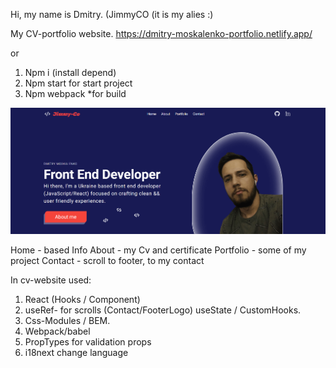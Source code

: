 Hi, my name is Dmitry. (JimmyCO (it is my alies :)

My CV-portfolio website.
https://dmitry-moskalenko-portfolio.netlify.app/

or

1. Npm i (install depend)
2. Npm start for start project
3. Npm webpack \*for build

![DESKTOP!](./src/Assets/Images/portfolio.png)

Home - based Info
About - my Cv and certificate
Portfolio - some of my project
Contact - scroll to footer, to my contact

In cv-website used:

1.  React (Hooks / Component)
2.  useRef- for scrolls (Contact/FooterLogo)
    useState / CustomHooks.
3.  Css-Modules / BEM.
4.  Webpack/babel
5.  PropTypes for validation props
6.  i18next change language
